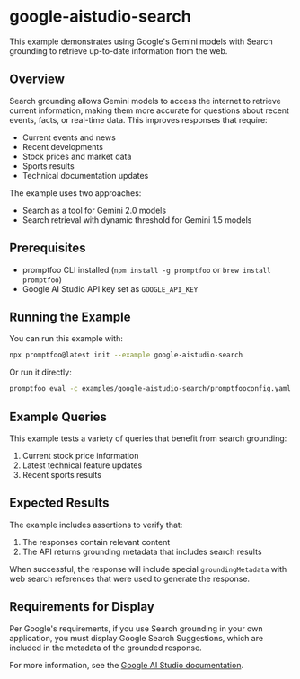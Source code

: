# google-aistudio-search

This example demonstrates using Google's Gemini models with Search grounding to retrieve up-to-date information from the web.

## Overview

Search grounding allows Gemini models to access the internet to retrieve current information, making them more accurate for questions about recent events, facts, or real-time data. This improves responses that require:

- Current events and news
- Recent developments 
- Stock prices and market data
- Sports results
- Technical documentation updates

The example uses two approaches:
- Search as a tool for Gemini 2.0 models
- Search retrieval with dynamic threshold for Gemini 1.5 models

## Prerequisites

- promptfoo CLI installed (`npm install -g promptfoo` or `brew install promptfoo`)
- Google AI Studio API key set as `GOOGLE_API_KEY`

## Running the Example

You can run this example with:

```bash
npx promptfoo@latest init --example google-aistudio-search
```

Or run it directly:

```bash
promptfoo eval -c examples/google-aistudio-search/promptfooconfig.yaml
```

## Example Queries

This example tests a variety of queries that benefit from search grounding:

1. Current stock price information
2. Latest technical feature updates
3. Recent sports results

## Expected Results

The example includes assertions to verify that:

1. The responses contain relevant content
2. The API returns grounding metadata that includes search results

When successful, the response will include special `groundingMetadata` with web search references that were used to generate the response.

## Requirements for Display

Per Google's requirements, if you use Search grounding in your own application, you must display Google Search Suggestions, which are included in the metadata of the grounded response.

For more information, see the [Google AI Studio documentation](https://ai.google.dev/docs/gemini_api/grounding). 